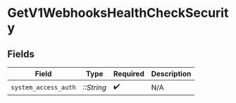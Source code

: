 # GetV1WebhooksHealthCheckSecurity


## Fields

| Field                | Type                 | Required             | Description          |
| -------------------- | -------------------- | -------------------- | -------------------- |
| `system_access_auth` | *::String*           | :heavy_check_mark:   | N/A                  |